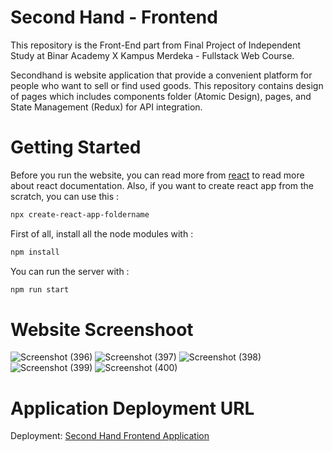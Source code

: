 # Second Hand - Frontend 

This repository is the Front-End part from Final Project of Independent Study at Binar Academy X Kampus Merdeka - Fullstack Web Course.

Secondhand is website application that provide a convenient platform for people who want to sell or find used goods. This repository contains design of pages which includes components folder (Atomic Design), pages, and State Management (Redux) for API integration. 
# Getting Started

Before you run the website, you can read more from [react](https://reactjs.org/docs/getting-started.html) to read more about react documentation. Also, if you want to create react app from the scratch, you can use this :

```bash
npx create-react-app-foldername
```
First of all, install all the node modules with :

```bash
npm install
```
You can run the server with :

```bash
npm run start
```
# Website Screenshoot
![Screenshot (396)](https://user-images.githubusercontent.com/99469476/180653647-1afc14ed-72ca-41b9-b7c3-18ba93d0cc32.png)
![Screenshot (397)](https://user-images.githubusercontent.com/99469476/180653649-f6320d6c-d9a3-485f-97c9-2513fe3fac15.png)
![Screenshot (398)](https://user-images.githubusercontent.com/99469476/180653651-9fdcc2ec-0b6a-4319-80a3-0f7bbcefa42e.png)
![Screenshot (399)](https://user-images.githubusercontent.com/99469476/180653652-1ff16278-40c0-47f3-99a1-e053fb0c32e3.png)
![Screenshot (400)](https://user-images.githubusercontent.com/99469476/180653671-e3b0c3c7-911a-4fc5-9228-69a8e2ba395b.png)

# Application Deployment URL
Deployment: [Second Hand Frontend Application](https://second-hand-front-end.vercel.app/)
